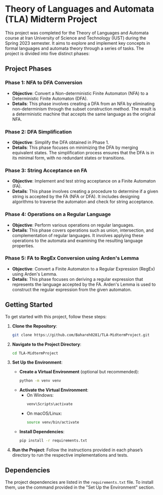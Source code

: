 # Theory of Languages and Automata (TLA) Midterm Project

This project was completed for the Theory of Languages and Automata course at Iran University of Science and Technology (IUST) during the Spring 2023 semester. It aims to explore and implement key concepts in formal languages and automata theory through a series of tasks. The project is divided into five distinct phases:

## Project Phases

### Phase 1: NFA to DFA Conversion
- **Objective**: Convert a Non-deterministic Finite Automaton (NFA) to a Deterministic Finite Automaton (DFA).
- **Details**: This phase involves creating a DFA from an NFA by eliminating non-determinism through the subset construction method. The result is a deterministic machine that accepts the same language as the original NFA.

### Phase 2: DFA Simplification
- **Objective**: Simplify the DFA obtained in Phase 1.
- **Details**: This phase focuses on minimizing the DFA by merging equivalent states. The simplification process ensures that the DFA is in its minimal form, with no redundant states or transitions.

### Phase 3: String Acceptance on FA
- **Objective**: Implement and test string acceptance on a Finite Automaton (FA).
- **Details**: This phase involves creating a procedure to determine if a given string is accepted by the FA (NFA or DFA). It includes designing algorithms to traverse the automaton and check for string acceptance.

### Phase 4: Operations on a Regular Language
- **Objective**: Perform various operations on regular languages.
- **Details**: This phase covers operations such as union, intersection, and complementation of regular languages. It involves applying these operations to the automata and examining the resulting language properties.

### Phase 5: FA to RegEx Conversion using Arden's Lemma
- **Objective**: Convert a Finite Automaton to a Regular Expression (RegEx) using Arden's Lemma.
- **Details**: This phase focuses on deriving a regular expression that represents the language accepted by the FA. Arden's Lemma is used to construct the regular expression from the given automaton.

## Getting Started

To get started with this project, follow these steps:

1. **Clone the Repository**:
   ```bash
   git clone https://github.com/Bahareh0281/TLA-MidtermProject.git
   ```

2. **Navigate to the Project Directory**:
   ```bash
   cd TLA-MidtermProject
   ```

3. **Set Up the Environment**:
   - **Create a Virtual Environment** (optional but recommended):
     ```bash
     python -m venv venv
     ```
   - **Activate the Virtual Environment**:
     - On Windows:
       ```bash
       venv\Scripts\activate
       ```
     - On macOS/Linux:
       ```bash
       source venv/bin/activate
       ```
   - **Install Dependencies**:
     ```bash
     pip install -r requirements.txt
     ```

4. **Run the Project**:
   Follow the instructions provided in each phase’s directory to run the respective implementations and tests.

## Dependencies

The project dependencies are listed in the `requirements.txt` file. To install them, use the command provided in the "Set Up the Environment" section.
